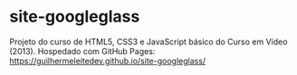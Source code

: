 # site-googleglass
Projeto do curso de HTML5, CSS3 e JavaScript básico do Curso em Vídeo (2013).
Hospedado com GitHub Pages: https://guilhermeleitedev.github.io/site-googleglass/
